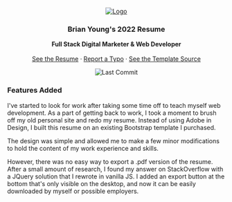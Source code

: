 <br />
<div align="center">
  <a href="https://byoung.media?utm_source=github">
    <img src="https://decodethis.app/assets/images/ResumeReadMe.Png" alt="Logo">
  </a>
<h3 align="center">Brian Young's 2022 Resume</h3>

  <p align="center">
    <strong>Full Stack Digital Marketer & Web Developer</strong>
    <br />
    <br />
    <a href="https://byoung.media?utm_source=github">See the Resume</a>
    ·
    <a href="https://github.com/ReadingTheDocumentation/Brian-Young-Resume-2022/issues">Report a Typo</a>
    ·
    <a href="https://themes.3rdwavemedia.com/bootstrap-templates/resume/orbit-free-resume-cv-bootstrap-theme-for-developers/">See the Template Source</a>
  </p>
</div>

<p align="center">
<img alt="Last Commit" src="https://img.shields.io/github/last-commit/ReadingTheDocumentation/DecodeThis/main"

</br>


### Features Added
I've started to look for work after taking some time off to teach myself web development. As a part of getting back to work, I took a moment to brush off my old personal site and redo my resume. Instead of using Adobe in Design, I built this resume on an existing Bootstrap template I purchased.   

The design was simple and allowed me to make a few minor modifications to hold the content of my work experience and skills.    

However, there was no easy way to export a .pdf version of the resume. After a small amount of research, I found my answer on StackOverflow with a JQuery solution that I rewrote in vanilla JS. I added an export button at the bottom that's only visible on the desktop, and now it can be easily downloaded by myself or possible employers.  


